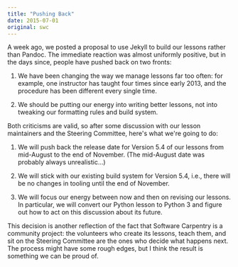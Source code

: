 ```yaml
---
title: "Pushing Back"
date: 2015-07-01
original: swc
---
```

<p>
  A week ago,
  we posted a proposal to
  use Jekyll to build our lessons
  rather than Pandoc.
  The immediate reaction was almost uniformly positive,
  but in the days since,
  people have pushed back on two fronts:
</p>
<ol>
  <li>
    <p>
      We have been changing the way we manage lessons far too often:
      for example,
      one instructor has taught four times since early 2013,
      and the procedure has been different every single time.
    </p>
  </li>
  <li>
    <p>
      We should be putting our energy into writing better lessons,
      not into tweaking our formatting rules and build system.
    </p>
  </li>
</ol>
<p>
  Both criticisms are valid,
  so after some discussion with our lesson maintainers and the Steering Committee,
  here's what we're going to do:
</p>
<ol>
  <li>
    <p>
      We will push back the release date for Version 5.4 of our lessons
      from mid-August to the end of November.
      (The mid-August date was probably always unrealistic…)
    </p>
  </li>
  <li>
    <p>
      We will stick with our existing build system for Version 5.4,
      i.e.,
      there will be no changes in tooling until the end of November.
    </p>
  </li>
  <li>
    <p>
      We will focus our energy between now and then on revising our lessons.
      In particular,
      we will convert our Python lesson to Python 3
      and figure out how to act on
      this discussion about its future.
    </p>
  </li>
</ol>
<p>
  This decision is another reflection of the fact that Software Carpentry is a community project:
  the volunteers who create its lessons, teach them, and sit on the Steering Committee
  are the ones who decide what happens next.
  The process might have some rough edges,
  but I think the result is something we can be proud of.
</p>
